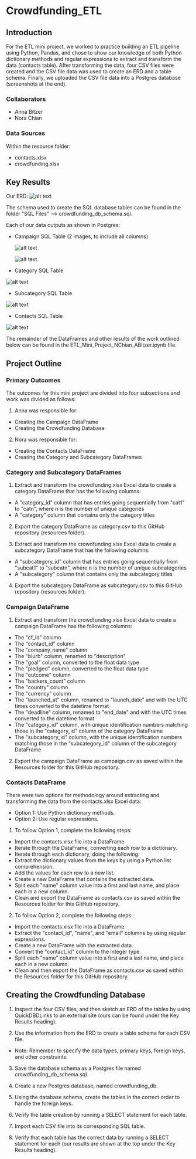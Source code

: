 # Crowdfunding_ETL

## Introduction
For the ETL mini project, we worked to practice building an ETL pipeline using Python, Pandas, and chose to show our knowledge of both Python dictionary methods and regular expressions to extract and transform the data (contacts table). After transforming the data, four CSV files were created and the CSV file data was used to create an ERD and a table schema. Finally, we uploaded the CSV file data into a Postgres database (screenshots at the end).

### Collaborators
* Anna Bitzer
* Nora Chian

### Data Sources
Within the resource folder: 
* contacts.xlsx
* crowdfunding.xlsx

## Key Results
Our ERD: 
![alt text](crowdfunding_ERD.png)

The schema used to create the SQL database tables can be found in the folder "SQL Files" --> crowdfunding_db_schema.sql.

Each of our data outputs as shown in Postgres:

* Campaign SQL Table (2 images, to include all columns)
  
  ![alt text](campaign_table_part1.png)

  ![alt text](campaign_table_part2.png)

* Category SQL Table
  
![alt text](category_table.png)

* Subcategory SQL Table
  
![alt text](subcategory_table.png)

* Contacts SQL Table
  
![alt text](contacts_table.png)

The remainder of the DataFrames and other results of the work outlined below can be found in the ETL_Mini_Project_NChian_ABitzer.ipynb file.

## Project Outline
### Primary Outcomes
The outcomes for this mini project are divided into four subsections and work was divided as follows:

1. Anna was responsible for: 
* Creating the Campaign DataFrame
* Creating the Crowdfunding Database

2. Nora was responsible for:
* Creating the Contacts DataFrame
* Creating the Category and Subcategory DataFrames

### Category and Subcategory DataFrames
1. Extract and transform the crowdfunding.xlsx Excel data to create a category DataFrame that has the following columns:
* A "category_id" column that has entries going sequentially from "cat1" to "catn", where n is the number of unique categories
* A "category" column that contains only the category titles

2. Export the category DataFrame as category.csv to this GitHub repository (resources folder).

3. Extract and transform the crowdfunding.xlsx Excel data to create a subcategory DataFrame that has the following columns:
* A "subcategory_id" column that has entries going sequentially from "subcat1" to "subcatn", where n is the number of unique subcategories
* A "subcategory" column that contains only the subcategory titles

4. Export the subcategory DataFrame as subcategory.csv to this GitHub repository (resources folder).

### Campaign DataFrame
1. Extract and transform the crowdfunding.xlsx Excel data to create a campaign DataFrame has the following columns:
* The "cf_id" column
* The "contact_id" column
* The "company_name" column
* The "blurb" column, renamed to "description"
* The "goal" column, converted to the float data type
* The "pledged" column, converted to the float data type
* The "outcome" column
* The "backers_count" column
* The "country" column
* The "currency" column
* The "launched_at" column, renamed to "launch_date" and with the UTC times converted to the datetime format
* The "deadline" column, renamed to "end_date" and with the UTC times converted to the datetime format
* The "category_id" column, with unique identification numbers matching those in the "category_id" column of the category DataFrame
* The "subcategory_id" column, with the unique identification numbers matching those in the "subcategory_id" column of the subcategory DataFrame

2. Export the campaign DataFrame as campaign.csv as saved within the Resources folder for this GitHub repository.

### Contacts DataFrame
There were two options for methodology around extracting and transforming the data from the contacts.xlsx Excel data:

* Option 1: Use Python dictionary methods.
* Option 2: Use regular expressions.

1. To follow Option 1, complete the following steps:
* Import the contacts.xlsx file into a DataFrame.
* Iterate through the DataFrame, converting each row to a dictionary.
* Iterate through each dictionary, doing the following:
* Extract the dictionary values from the keys by using a Python list comprehension.
* Add the values for each row to a new list.
* Create a new DataFrame that contains the extracted data.
* Split each "name" column value into a first and last name, and place each in a new column.
* Clean and export the DataFrame as contacts.csv as saved within the Resources folder for this GitHub repository.

2. To follow Option 2, complete the following steps:
* Import the contacts.xlsx file into a DataFrame.
* Extract the "contact_id", "name", and "email" columns by using regular expressions.
* Create a new DataFrame with the extracted data.
* Convert the "contact_id" column to the integer type.
* Split each "name" column value into a first and a last name, and place each in a new column.
* Clean and then export the DataFrame as contacts.csv as saved within the Resources folder for this GitHub repository.

## Creating the Crowdfunding Database
1. Inspect the four CSV files, and then sketch an ERD of the tables by using QuickDBDLinks to an external site (ours can be found under the Key Results heading).

2. Use the information from the ERD to create a table schema for each CSV file.
* Note: Remember to specify the data types, primary keys, foreign keys, and other constraints.

3. Save the database schema as a Postgres file named crowdfunding_db_schema.sql.

4. Create a new Postgres database, named crowdfunding_db.

5. Using the database schema, create the tables in the correct order to handle the foreign keys.

6. Verify the table creation by running a SELECT statement for each table.

7. Import each CSV file into its corresponding SQL table.

8. Verify that each table has the correct data by running a SELECT statement for each (our results are shown at the top under the Key Results heading).
